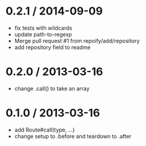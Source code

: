 
0.2.1 / 2014-09-09
==================

  * fix tests with wildcards
  * update path-to-regexp
  * Merge pull request #1 from repoify/add/repository
  * add repository field to readme

0.2.0 / 2013-03-16 
==================

  * change .call() to take an array

0.1.0 / 2013-03-16 
==================

  * add Route#call(type, ...)
  * change setup to .before and teardown to .after
